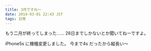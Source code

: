 ```yaml
---
title: 3月ですね〜
date: 2014-03-01 22:43 JST
tags: 日常
---
```


もう二月が終ってしまった……
28日までしかないとか聞いてねーですよ。

iPhone5s に機種変更しました。
今まで4s だったから縦長い〜

